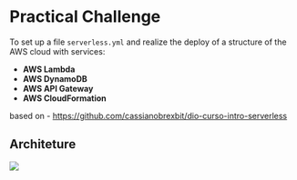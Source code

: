 # Practical Challenge

To set up a file ```serverless.yml``` and realize the deploy of a structure of the AWS cloud with services:

- **AWS Lambda**
- **AWS DynamoDB**
- **AWS API Gateway**
- **AWS CloudFormation**

based on - https://github.com/cassianobrexbit/dio-curso-intro-serverless

## Architeture

![](/images/architeture-aws.png)
